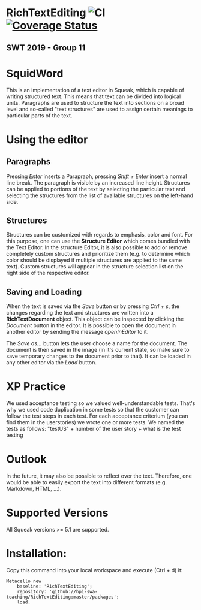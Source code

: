 # RichTextEditing ![CI](https://github.com/hpi-swa-teaching/RichTextEditing/workflows/CI/badge.svg)[![Coverage Status](https://coveralls.io/repos/github/hpi-swa-teaching/RichTextEditing/badge.svg?branch=master)](https://coveralls.io/github/hpi-swa-teaching/RichTextEditing?branch=master)
## SWT 2019 - Group 11
# SquidWord
This is an implementation of a text editor in Squeak, which is capable of writing structured text. This means that text can be divided into logical units. Paragraphs are used to structure the text into sections on a broad level and so-called "text structures" are used to assign certain meanings to particular parts of the text.

# Using the editor
## Paragraphs
Pressing *Enter* inserts a Parapraph, pressing *Shift + Enter* insert a normal line break. The paragraph is visible by an increased line height.
Structures can be applied to portions of the text by selecting the particular text and selecting the structures from the list of available structures on the left-hand side.

## Structures
Structures can be customized with regards to emphasis, color and font. For this purpose, one can use the **Structure Editor** which comes bundled with the Text Editor. In the structure Editor, it is also possible to add or remove completely custom structures and prioritize them (e.g. to determine which color should be displayed if multiple structures are applied to the same text). Custom structures will appear in the structure selection list on the right side of the respective editor.

## Saving and Loading
When the text is saved via the *Save* button or by pressing *Ctrl + s*, the changes regarding the text and structures are written into a **RichTextDocument** object. This object can be inspected by clicking the *Document* button in the editor. It is possible to open the document in another editor by sending the message *openInEditor* to it.

The *Save as...* button lets the user choose a name for the document. The document is then saved in the image (in it's current state, so make sure to save temporary changes to the document prior to that). It can be loaded in any other editor via the *Load* button.

# XP Practice
We used acceptance testing so we valued well-understandable tests. That's why we used code duplication in some tests so that the customer can follow the test steps in each test. For each acceptance criterium (you can find them in the userstories) we  wrote one or more tests. We named the tests as follows: "testUS" + number of the user story + what is the test testing

# Outlook
In the future, it may also be possible to reflect over the text. Therefore, one would be able to easily export the text into different formats (e.g. Markdown, HTML, ...).

# Supported Versions
All Squeak versions >= 5.1 are supported.

# Installation:
Copy this command into your local workspace and execute (Ctrl + d) it:  
``` Smalltalk
Metacello new
	baseline: 'RichTextEditing';
	repository: 'github://hpi-swa-teaching/RichTextEditing:master/packages';
	load.
```

